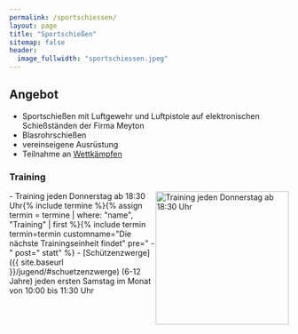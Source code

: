 ```yaml
---
permalink: /sportschiessen/
layout: page
title: "Sportschießen"
sitemap: false
header:
  image_fullwidth: "sportschiessen.jpeg"
---
```

## Angebot
- Sportschießen mit Luftgewehr und Luftpistole auf elektronischen Schießständen der Firma Meyton
- Blasrohrschießen
- vereinseigene Ausrüstung
- Teilnahme an [Wettkämpfen]({{site.baseurl}}/rwk/)

### Training
<img style="float: right;" src="{{ site.urlimg }}training.jpg" width="240px" alt="Training jeden Donnerstag ab 18:30 Uhr">
- Training jeden Donnerstag ab 18:30 Uhr{% include termine %}{% assign termin = termine | where: "name", "Training" | first %}{% include termin termin=termin customname="Die nächste Trainingseinheit findet" pre="
  - " post=" statt" %}
- [Schützenzwerge]({{ site.baseurl }}/jugend/#schuetzenzwerge) (6-12 Jahre) jeden ersten Samstag im Monat von 10:00 bis 11:30 Uhr
